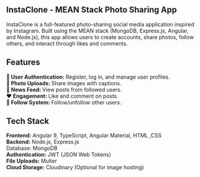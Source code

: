 ## InstaClone - MEAN Stack Photo Sharing App


InstaClone is a full-featured photo-sharing social media application inspired by Instagram. Built using the MEAN stack (MongoDB, Express.js, Angular, and Node.js), this app allows users to create accounts, share photos, follow others, and interact through likes and comments.

## Features

<b>🔐 User Authentication:</b> Register, log in, and manage user profiles. <br/>
<b>📸 Photo Uploads: </b>Share images with captions.<br/>
<b>📰 News Feed: </b>View posts from followed users.<br/>
<b>❤️ Engagement: </b>Like and comment on posts.<br/>
<b>👥 Follow System: </b>Follow/unfollow other users.<br/>

## Tech Stack
<b>Frontend:</b> Angular 9, TypeScript, Angular Material, HTML ,CSS <br/>
<b>Backend:</b> Node.js, Express.js <br/>
</b>Database:</b> MongoDB <br/>
<b>Authentication:</b> JWT (JSON Web Tokens) <br/>
<b>File Uploads:</b> Multer <br/>
<b>Cloud Storage:</b> Cloudinary (Optional for image hosting) <br/>
